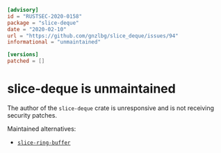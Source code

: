 ```toml
[advisory]
id = "RUSTSEC-2020-0158"
package = "slice-deque"
date = "2020-02-10"
url = "https://github.com/gnzlbg/slice_deque/issues/94"
informational = "unmaintained"

[versions]
patched = []
```

# slice-deque is unmaintained

The author of the `slice-deque` crate is unresponsive and is not receiving security patches.

Maintained alternatives:

- [`slice-ring-buffer`](https://crates.io/crates/slice-ring-buffer)
